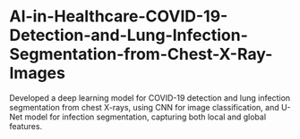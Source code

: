 # AI-in-Healthcare-COVID-19-Detection-and-Lung-Infection-Segmentation-from-Chest-X-Ray-Images
Developed a deep learning model for COVID-19 detection and lung infection segmentation from chest X-rays, using CNN
for image classification, and U-Net model for infection segmentation, capturing both local and global features.
